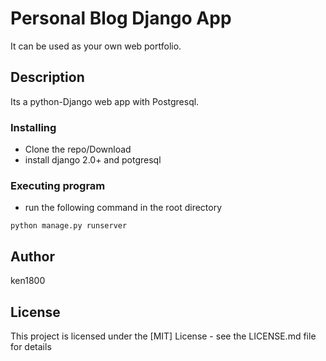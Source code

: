 # Personal Blog Django App

It can be used as your own web portfolio.

## Description

Its a python-Django web app with Postgresql.

### Installing

* Clone the repo/Download
* install django 2.0+ and potgresql

### Executing program

* run the following command in the root directory
```
python manage.py runserver
```
## Author

ken1800 

## License

This project is licensed under the [MIT] License - see the LICENSE.md file for details

